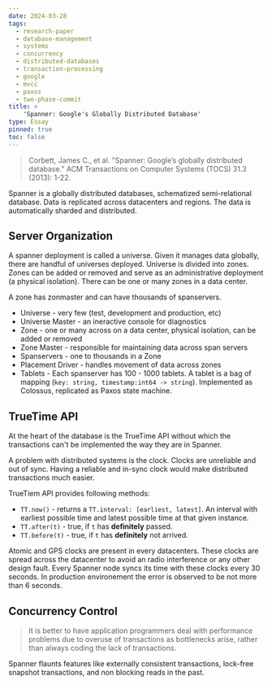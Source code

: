 ```yaml
---
date: 2024-03-28
tags:
  - research-paper
  - database-management
  - systems
  - concurrency
  - distributed-databases
  - transaction-processing
  - google
  - mvcc
  - paxos
  - two-phase-commit
title: >
    'Spanner: Google's Globally Distributed Database'
type: Essay
pinned: true
toc: false
---
```


> Corbett, James C., et al. "Spanner: Google’s globally distributed database." ACM Transactions on Computer Systems (TOCS) 31.3 (2013): 1-22.

Spanner is a globally distributed databases, schematized semi-relational database. Data is replicated across datacenters and regions. The data is automatically sharded and distributed.

## Server Organization

A spanner deployment is called a universe. Given it manages data globally, there are handful of universes deployed. Universe is divided into zones. Zones can be added or removed and serve as an administrative deployment (a physical isolation). There can be one or many zones in a data center.

A zone has zonmaster and can have thousands of spanservers.

* Universe - very few (test, development and production, etc)
* Universe Master - an ineractive console for diagnostics
* Zone - one or many across on a data center, physical isolation, can be added or removed
* Zone Master - responsible for maintaining data across span servers
* Spanservers - one to thousands in a Zone
* Placement Driver - handles movement of data across zones
* Tablets - Each spanserver has 100 - 1000 tablets. A tablet is a bag of mapping (`key: string, timestamp:int64 -> string`). Implemented as Colossus, replicated as Paxos state machine.


## TrueTime API

At the heart of the database is the TrueTime API without which the transactions can't be implemented the way they are in Spanner.

A problem with distributed systems is the clock. Clocks are unreliable and out of sync. Having a reliable and in-sync clock would make distributed transactions much easier.

TrueTiem API provides following methods:

* `TT.now()` - returns a `TT.interval: [earliest, latest]`. An interval with earliest possible time and latest possible time at that given instance.
* `TT.after(t)` - true, if `t` has **definitely** passed.
* `TT.before(t)` - true, if `t` has **definitely** not arrived.

Atomic and GPS clocks are present in every datacenters. These clocks are spread across the datacenter to avoid an radio interference or any other design fault. Every Spanner node syncs its time with these clocks every 30 seconds. In production environement the error is observed to be not more than 6 seconds.

## Concurrency Control

> It is better to have application programmers deal with performance problems due to overuse of transactions as bottlenecks arise, rather than always coding the lack of transactions.

Spanner flaunts features like externally consistent transactions, lock-free snapshot transactions, and non blocking reads in the past.
